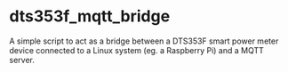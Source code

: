# dts353f_mqtt_bridge

A simple script to act as a bridge between a DTS353F smart power meter device connected to a Linux system (eg. a Raspberry Pi) and a MQTT server.
